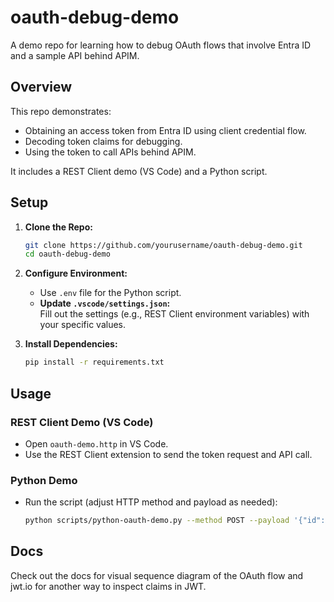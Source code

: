 # oauth-debug-demo

A demo repo for learning how to debug OAuth flows that involve Entra ID and a sample API behind APIM.

## Overview

This repo demonstrates:
- Obtaining an access token from Entra ID using client credential flow.
- Decoding token claims for debugging.
- Using the token to call APIs behind APIM.

It includes a REST Client demo (VS Code) and a Python script.

## Setup

1. **Clone the Repo:**
   ```bash
   git clone https://github.com/yourusername/oauth-debug-demo.git
   cd oauth-debug-demo
   ```

2. **Configure Environment:**
   - Use `.env` file for the Python script.
   - **Update `.vscode/settings.json`:**  
     Fill out the settings (e.g., REST Client environment variables) with your specific values.

3. **Install Dependencies:**
   ```bash
   pip install -r requirements.txt
   ```

## Usage

### REST Client Demo (VS Code)
- Open `oauth-demo.http` in VS Code.
- Use the REST Client extension to send the token request and API call.

### Python Demo
- Run the script (adjust HTTP method and payload as needed):
   ```bash
   python scripts/python-oauth-demo.py --method POST --payload '{"id":10,"name":"doggie","category":{"id":1,"name":"Dogs"},"photoUrls":["string"],"tags":[{"id":0,"name":"string"}],"status":"available"}'
   ```

## Docs

Check out the docs for visual sequence diagram of the OAuth flow and jwt.io for another way to inspect claims in JWT.

